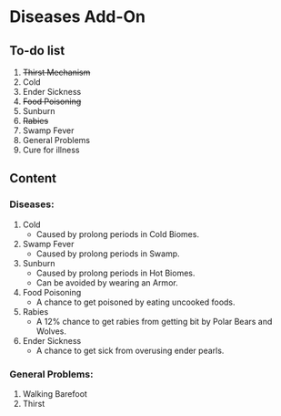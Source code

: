 # Diseases Add-On

## To-do list

1. ~~Thirst Mechanism~~
2. Cold
3. Ender Sickness
4. ~~Food Poisoning~~
5. Sunburn
6. ~~Rabies~~
7. Swamp Fever
8. General Problems
9. Cure for illness

## Content

### Diseases:
1. Cold
   - Caused by prolong periods in Cold Biomes.
2. Swamp Fever
   - Caused by prolong periods in Swamp.
3. Sunburn
   - Caused by prolong periods in Hot Biomes.
   - Can be avoided by wearing an Armor.
4. Food Poisoning
   - A chance to get poisoned by eating uncooked foods.
5. Rabies
   - A 12% chance to get rabies from getting bit by Polar Bears and Wolves.
6. Ender Sickness
   - A chance to get sick from overusing ender pearls.

### General Problems: 
1. Walking Barefoot<br>
2. Thirst
